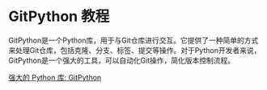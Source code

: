 # GitPython 教程

<show-structure depth="3"/>

GitPython是一个Python库，用于与Git仓库进行交互。它提供了一种简单的方式来处理Git仓库，包括克隆、分支、标签、提交等操作。对于Python开发者来说，GitPython是一个强大的工具，可以自动化Git操作，简化版本控制流程。

<seealso>
<category ref="ref_docs">
    <a href="https://mp.weixin.qq.com/s/akgVbCC3mLKXJhthP8XR6Q">强大的 Python 库: GitPython</a>
</category>
<category ref="ref_github">
</category>
<category ref="ref_issues">
</category>
<category ref="ref_hf">
</category>
<category ref="ref_ms">
</category>
</seealso>



